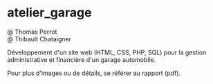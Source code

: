 # atelier_garage

@ Thomas Perrot<br />
@ Thibault Chataigner

Développement d'un site web (HTML, CSS, PHP, SQL) pour la gestion administrative et financière d'un garage automobile.

Pour plus d'images ou de détails, se référer au rapport (pdf).
